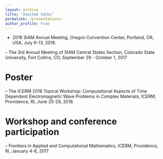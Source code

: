 ```yaml
---
layout: archive
title: "Invited talks"
permalink: /presentations/
author_profile: true
---
```


- 2018 SIAM Annual Meeting, Oregon Convention Center, Portland, OR,
USA, July 9-13, 2018.

– The 3rd Annual Meeting of SIAM Central States Section, Colorado State
University, Fort Collins, CO, September 29 - October 1, 2017

Poster
=======
– The ICERM 2018 Topical Workshop: Computational Aspects of Time Dependent Electromagnetic Wave Problems in Complex Materials, ICERM,
Providence, RI, June 25-29, 2018


Workshop and conference participation
======
– Frontiers in Applied and Computational Mathematics, ICERM, Providence,
RI, January 4-6, 2017
